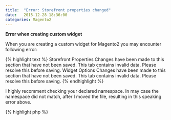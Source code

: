 ```yaml
---
title:  "Error: Storefront properties changed"
date:   2015-12-28 18:36:00
categories: Magento2
---
```


**Error when creating custom widget**

When you are creating a custom widget for Magento2 you may encounter following error:

{% highlight text %}
Storefront Properties Changes have been made to this section that have not been saved. This tab contains invalid data. Please resolve this before saving.
Widget Options Changes have been made to this section that have not been saved. This tab contains invalid data. Please resolve this before saving.
{% endhighlight %}

I highly recomment checking your declared namespace. In may case the namespace
did not match, after I moved the file, resulting in this speaking error above.

{% highlight php %}
<?php

namespace Vendor\Modulename\Block\Adminhtml\Model\Widget;
{% endhighlight %}


